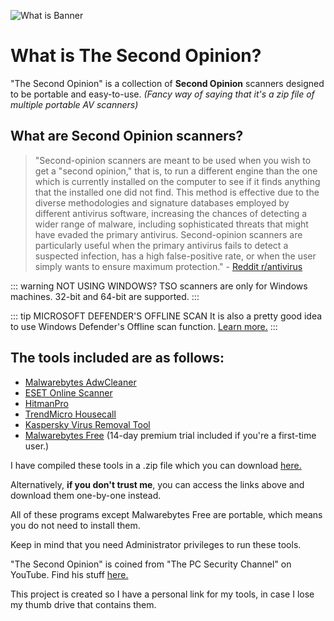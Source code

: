![What is Banner](/banner_whatis.png)
# What is The Second Opinion?
"The Second Opinion" is a collection of **Second Opinion** scanners designed to be portable and easy-to-use. *(Fancy way of saying that it's a zip file of multiple portable AV scanners)*

## What are Second Opinion scanners?
>"Second-opinion scanners are meant to be used when you wish to get a "second opinion," that is, to run a different engine than the one which is currently installed on the computer to see if it finds anything that the installed one did not find. This method is effective due to the diverse methodologies and signature databases employed by different antivirus software, increasing the chances of detecting a wider range of malware, including sophisticated threats that might have evaded the primary antivirus. Second-opinion scanners are particularly useful when the primary antivirus fails to detect a suspected infection, has a high false-positive rate, or when the user simply wants to ensure maximum protection." - [Reddit r/antivirus](https://old.reddit.com/r/antivirus/wiki/index#wiki_second-opinion_scanners)

::: warning NOT USING WINDOWS?
TSO scanners are only for Windows machines. 32-bit and 64-bit are supported.
:::

::: tip MICROSOFT DEFENDER'S OFFLINE SCAN
It is also a pretty good idea to use Windows Defender's Offline scan function. <a href="https://learn.microsoft.com/en-us/defender-endpoint/microsoft-defender-offline">Learn more.</a>
:::

## The tools included are as follows:
- [Malwarebytes AdwCleaner](https://www.malwarebytes.com/adwcleaner)
- [ESET Online Scanner](https://www.eset.com/int/home/online-scanner/)
- [HitmanPro](https://www.hitmanpro.com/en-us/downloads)
- [TrendMicro Housecall](https://www.trendmicro.com/en_ca/forHome/products/housecall.html)
- [Kaspersky Virus Removal Tool](https://www.kaspersky.com/downloads/free-virus-removal-tool)
- [Malwarebytes Free](https://www.malwarebytes.com/) (14-day premium trial included if you're a first-time user.)

I have compiled these tools in a .zip file which you can download [here.](/download.html)

Alternatively, **if you don't trust me**, you can access the links above and download them one-by-one instead.

All of these programs except Malwarebytes Free are portable, which means you do not need to install them.

Keep in mind that you need Administrator privileges to run these tools.

"The Second Opinion" is coined from "The PC Security Channel" on YouTube. Find his stuff [here.](https://www.youtube.com/@pcsecuritychannel)

This project is created so I have a personal link for my tools, in case I lose my thumb drive that contains them.
